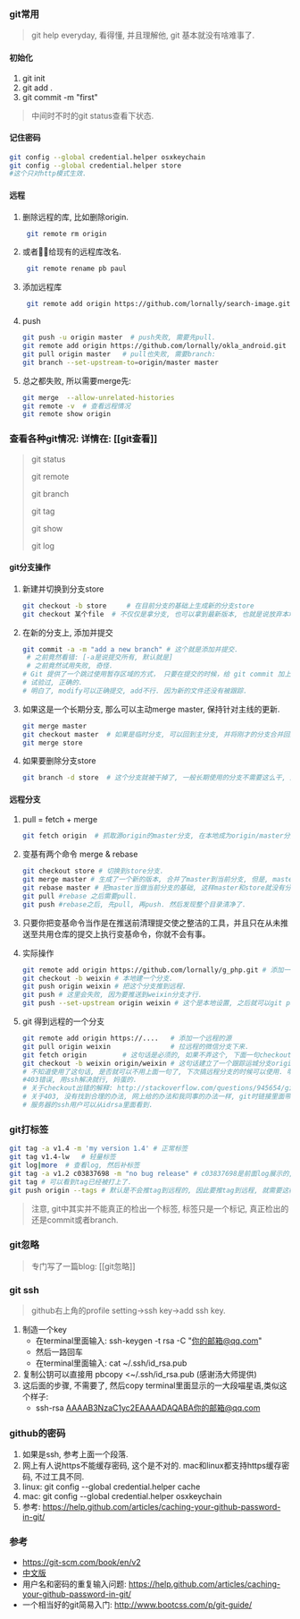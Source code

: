 ### git常用

> git help everyday, 看得懂, 并且理解他, git 基本就没有啥难事了.

#### 初始化
1. git init
2. git add .
3. git commit -m "first"

> 中间时不时的git status查看下状态.

#### 记住密码

```sh
git config --global credential.helper osxkeychain 
git config --global credential.helper store
#这个只对http模式生效. 
```

#### 远程

1. 删除远程的库, 比如删除origin.

   ```sh
    git remote rm origin
   ```

2. 或者给现有的远程库改名.

   ```sh
    git remote rename pb paul
   ```

3. 添加远程库

   ```sh
    git remote add origin https://github.com/lornally/search-image.git
   ```

4. push

   ```sh
   git push -u origin master  # push失败, 需要先pull.
   git remote add origin https://github.com/lornally/okla_android.git
   git pull origin master   # pull也失败, 需要branch:
   git branch --set-upstream-to=origin/master master   
   ```

5. 总之都失败, 所以需要merge先:

   ```sh
   git merge  --allow-unrelated-histories
   git remote -v  # 查看远程情况
   git remote show origin
   ```

### 查看各种git情况: 详情在: [[git查看]]

> git status
>
> git remote
>
> git branch
>
> git tag
>
> git show
>
> git log

#### git分支操作
1. 新建并切换到分支store

   ```sh
   git checkout -b store     # 在目前分支的基础上生成新的分支store
   git checkout 某个file  # 不仅仅是拿分支, 也可以拿到最新版本, 也就是说放弃本地修改
   ```

2. 在新的分支上, 添加并提交

   ```sh
   git commit -a -m "add a new branch" # 这个就是添加并提交. 
   	# 之前竟然看错: [-a是说提交所有, 默认就是]
   	# 之前竟然试用失败, 奇怪.
   # Git 提供了一个跳过使用暂存区域的方式， 只要在提交的时候，给 git commit 加上 -a 选项，Git 就会自动把所有已经跟踪过的文件暂存起来一并提交，从而跳过.
   # 试验过, 正确的.
   # 明白了, modify可以正确提交, add不行. 因为新的文件还没有被跟踪.
   ```

3. 如果这是一个长期分支, 那么可以主动merge master, 保持针对主线的更新.

   ```sh
   git merge master
   git checkout master  # 如果是临时分支, 可以回到主分支, 并将刚才的分支合并回主分支.
   git merge store
   ```

4. 如果要删除分支store

   ```sh
   git branch -d store  # 这个分支就被干掉了, 一般长期使用的分支不需要这么干, 删除的一般都是短期的分支, 比如用来修复某个bug的分支.
   ```

#### 远程分支

1. pull = fetch + merge

   ```sh
   git fetch origin  # 抓取源origin的master分支, 在本地成为origin/master分支, 注意这个分支不是本地的master分支, 我们可以手动合并到master分支. fetch只是把远程origin抓到本地origin/master.
   ```

2. 变基有两个命令 merge & rebase

   ```sh
   git checkout store # 切换到store分支.
   git merge master # 生成了一个新的版本, 合并了master到当前分支, 但是, master和store依旧是分叉的, 有分叉的过去和分叉的未来. 
   git rebase master # 把master当做当前分支的基础, 这样master和store就没有分叉的历史了, 看上去也比较清爽, 而且也比较符合实际的业务逻辑. 这样当你推向主线的时候, 主线的管理者不需要merge了.
   git pull #rebase 之后需要pull.
   git push #rebase之后, 先pull, 再push. 然后发现整个目录清净了.
   ```

3. 只要你把变基命令当作是在推送前清理提交使之整洁的工具，并且只在从未推送至共用仓库的提交上执行变基命令，你就不会有事。

4. 实际操作

   ```sh
   git remote add origin https://github.com/lornally/g_php.git # 添加一个远程的源
   git checkout -b weixin # 本地建一个分支.
   git push origin weixin # 把这个分支推到远程.
   git push # 这里会失败, 因为要推送到weixin分支才行.
   git push --set-upstream origin weixin # 这个是本地设置, 之后就可以git push了.
   ```


1. git 得到远程的一个分支

   ```sh
   git remote add origin https://.... 	# 添加一个远程的源
   git pull origin weixin 				# 拉远程的微信分支下来.
   git fetch origin 		# 这句话是必须的, 如果不弄这个, 下面一句checkout就不能执行.
   git checkout -b weixin origin/weixin # 这句话建立了一个跟踪运城分支origin/weixin的本地分支weixin. 
   # 不知道使用了这句话, 是否就可以不用上面一句了, 下次搞远程分支的时候可以使用. 明确的实验了, 不行.
   #403错误, 用ssh解决就行, 妈蛋的.
   # 关于checkout出错的解释: http://stackoverflow.com/questions/945654/git-checkout-updating-paths-is-incompatible-with-switching-branches
   # 关于403, 没有找到合理的办法, 网上给的办法和我同事的办法一样, git时链接里面带上用户名.
   # 服务器的ssh用户可以从idrsa里面看到.
   ```


### git打标签

```sh
git tag -a v1.4 -m 'my version 1.4' # 正常标签
git tag v1.4-lw   # 轻量标签
git log|more  # 查看log, 然后补标签
git tag -a v1.2 c03837698 -m "no bug release" # c03837698是前面log展示的, commit命令的那一串校验码的.
git tag # 可以看到tag已经被打上了.
git push origin --tags # 默认是不会推tag到远程的, 因此要推tag到远程, 就需要这样显式的推.
```

> 注意, git中其实并不能真正的检出一个标签, 标签只是一个标记, 真正检出的还是commit或者branch.

### git忽略

> 专门写了一篇blog: [[git忽略]]

###  git ssh

> github右上角的profile setting->ssh key->add ssh key.

1. 制造一个key
   - 在terminal里面输入: ssh-keygen -t rsa -C "你的邮箱@qq.com"
   - 然后一路回车
   - 在terminal里面输入: cat ~/.ssh/id_rsa.pub
2. 复制公钥可以直接用 pbcopy <~/.ssh/id_rsa.pub (感谢汤大师提供)
3. 这后面的步骤, 不需要了, 然后copy terminal里面显示的一大段喵星语,类似这个样子:
   - ssh-rsa AAAAB3NzaC1yc2EAAAADAQABA你的邮箱@qq.com

### github的密码

1. 如果是ssh, 参考上面一个段落.
2. 网上有人说https不能缓存密码, 这个是不对的. mac和linux都支持https缓存密码, 不过工具不同.
3. linux: git config --global credential.helper cache
4. mac: git config --global credential.helper osxkeychain
5. 参考: https://help.github.com/articles/caching-your-github-password-in-git/

### 参考

- https://git-scm.com/book/en/v2
- [中文版](https://git-scm.com/book/zh/v1/Git-基础-远程仓库的使用)
- 用户名和密码的重复输入问题: https://help.github.com/articles/caching-your-github-password-in-git/
- 一个相当好的git简易入门: http://www.bootcss.com/p/git-guide/
